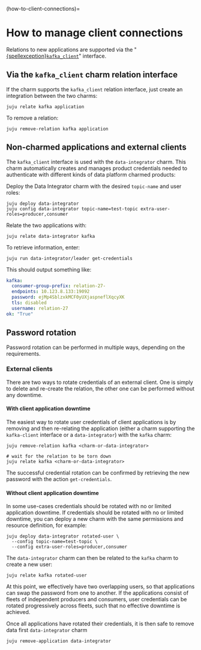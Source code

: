 (how-to-client-connections)=
# How to manage client connections

Relations to new applications are supported via the "[{spellexception}`kafka_client`](https://github.com/canonical/charm-relation-interfaces/blob/main/interfaces/kafka_client/v0/README.md)" interface.

## Via the `kafka_client` charm relation interface

If the charm supports the `kafka_client` relation interface, just create an integration between the two charms:

```shell
juju relate kafka application
```

To remove a relation:

```shell
juju remove-relation kafka application
```

## Non-charmed applications and external clients

The `kafka_client` interface is used with the `data-integrator` charm. This charm automatically creates and manages product credentials needed to authenticate with different kinds of data platform charmed products:

Deploy the Data Integrator charm with the desired `topic-name` and user roles:

```shell
juju deploy data-integrator
juju config data-integrator topic-name=test-topic extra-user-roles=producer,consumer
```

Relate the two applications with:

```shell
juju relate data-integrator kafka
```

To retrieve information, enter:

```shell
juju run data-integrator/leader get-credentials
```

This should output something like:

```yaml
kafka:
  consumer-group-prefix: relation-27-
  endpoints: 10.123.8.133:19092
  password: ejMp4SblzxkMCF0yUXjaspneflXqcyXK
  tls: disabled
  username: relation-27
ok: "True"
```

## Password rotation

Password rotation can be performed in multiple ways, depending on the requirements.

### External clients

There are two ways to rotate credentials of an external client. One is simply to delete and re-create the relation, the other one can be performed without any downtime.

#### With client application downtime

The easiest way to rotate user credentials of client applications is by removing and then re-relating 
the application (either a charm supporting the `kafka-client` interface or a `data-integrator`) with the `kafka` charm:

```shell
juju remove-relation kafka <charm-or-data-integrator>

# wait for the relation to be torn down 
juju relate kafka <charm-or-data-integrator>
```

The successful credential rotation can be confirmed by retrieving the new password with the action `get-credentials`.

#### Without client application downtime

In some use-cases credentials should be rotated with no or limited application downtime.
If credentials should be rotated with no or limited downtime, you can deploy a new charm with the same permissions and resource definition, for example:

```shell
juju deploy data-integrator rotated-user \
  --config topic-name=test-topic \
  --config extra-user-roles=producer,consumer
```

The `data-integrator` charm can then be related to the `kafka` charm to create a new user:

```shell
juju relate kafka rotated-user
```

At this point, we effectively have two overlapping users, so that applications can swap the password
from one to another.
If the applications consist of fleets of independent producers and consumers, user credentials can be rotated
progressively across fleets, such that no effective downtime is achieved.

Once all applications have rotated their credentials, it is then safe to remove data first `data-integrator` charm

```shell
juju remove-application data-integrator
```
